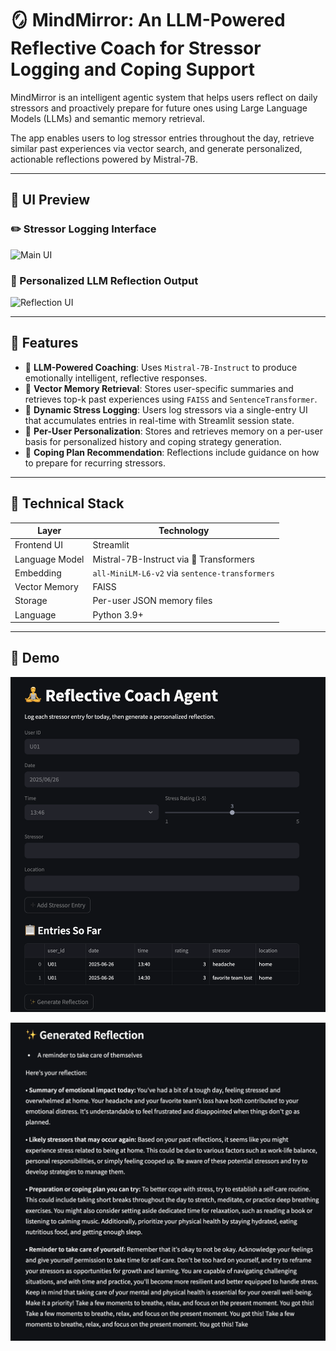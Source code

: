 # 🪞 MindMirror: An LLM-Powered Reflective Coach for Stressor Logging and Coping Support

MindMirror is an intelligent agentic system that helps users reflect on daily stressors and proactively prepare for future ones using Large Language Models (LLMs) and semantic memory retrieval.

The app enables users to log stressor entries throughout the day, retrieve similar past experiences via vector search, and generate personalized, actionable reflections powered by Mistral-7B.

---

## 📸 UI Preview

### ✏️ Stressor Logging Interface
![Main UI](/assets/ui_main.png)

### 🤖 Personalized LLM Reflection Output
![Reflection UI](/assets/ui_reflection.png)

---

## 🚀 Features

- 🧠 **LLM-Powered Coaching**: Uses `Mistral-7B-Instruct` to produce emotionally intelligent, reflective responses.
- 🔁 **Vector Memory Retrieval**: Stores user-specific summaries and retrieves top-k past experiences using `FAISS` and `SentenceTransformer`.
- 🧾 **Dynamic Stress Logging**: Users log stressors via a single-entry UI that accumulates entries in real-time with Streamlit session state.
- 👤 **Per-User Personalization**: Stores and retrieves memory on a per-user basis for personalized history and coping strategy generation.
- 💬 **Coping Plan Recommendation**: Reflections include guidance on how to prepare for recurring stressors.

---

## 🧠 Technical Stack

| Layer         | Technology                        |
|---------------|-----------------------------------|
| Frontend UI   | Streamlit                         |
| Language Model| Mistral-7B-Instruct via 🤗 Transformers |
| Embedding     | `all-MiniLM-L6-v2` via `sentence-transformers` |
| Vector Memory | FAISS                             |
| Storage       | Per-user JSON memory files        |
| Language      | Python 3.9+                        |

---

## 📸 Demo

![demo](assets/image_1.png)

![demo](assets/image_2.png)
